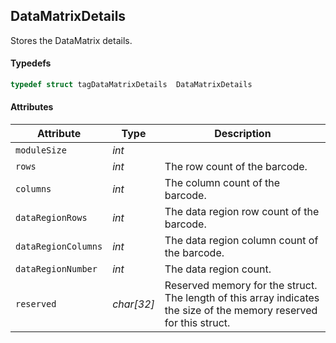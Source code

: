 ## DataMatrixDetails
Stores the DataMatrix details.

#### Typedefs

```cpp
typedef struct tagDataMatrixDetails  DataMatrixDetails
```  

#### Attributes
  
| Attribute | Type | Description |
|---------- | ---- | ----------- |
| `moduleSize` | *int* |  |
| `rows` | *int* | The row count of the barcode. | 
| `columns` | *int* | The column count of the barcode. |
| `dataRegionRows` | *int* | The data region row count of the barcode. |
| `dataRegionColumns` | *int* | The data region column count of the barcode. |
| `dataRegionNumber` | *int* | The data region count. |
| `reserved` | *char\[32\]* | Reserved memory for the struct. The length of this array indicates the size of the memory reserved for this struct. |

